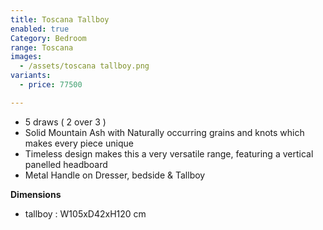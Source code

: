 ```yaml
---
title: Toscana Tallboy
enabled: true
Category: Bedroom
range: Toscana
images:
  - /assets/toscana tallboy.png
variants:
  - price: 77500

---
```

* 5 draws ( 2 over 3 )
* Solid Mountain Ash with Naturally occurring grains and knots which makes every piece unique
* Timeless design makes this a very versatile range, featuring a vertical panelled headboard
* Metal Handle on Dresser, bedside & Tallboy


**Dimensions**
* tallboy : W105xD42xH120 cm